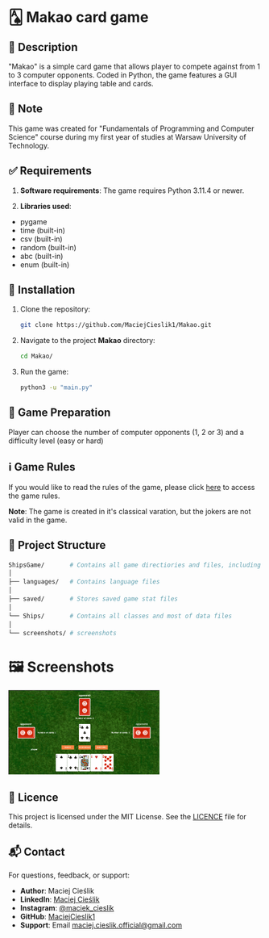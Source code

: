 # 🂡 Makao card game


## 📜 Description

"Makao" is a simple card game that allows player to compete against from 1 to 3 computer opponents. Coded in Python, the game features a GUI interface to display playing table and cards.

## 📝 Note

This game was created for "Fundamentals of Programming and Computer Science" course during my first year of studies at Warsaw University of Technology.

## ✅ Requirements

1. **Software requirements**:
The game requires Python 3.11.4 or newer.

2. **Libraries used**:
- pygame 
- time (built-in)
- csv (built-in)
- random (built-in)
- abc (built-in)
- enum (built-in)

## 💾 Installation

1. Clone the repository:
    ```sh
    git clone https://github.com/MaciejCieslik1/Makao.git
    ```
    
2. Navigate to the project **Makao** directory:
    ```sh
    cd Makao/
    ```

3. Run the game:
    ```sh
    python3 -u "main.py"
    ```

## 🎯 Game Preparation

Player can choose the number of computer opponents (1, 2 or 3) and a difficulty level (easy or hard)

## ℹ️ Game Rules

If you would like to read the rules of the game, please click [here](https://en.wikipedia.org/wiki/Macau_(card_game)) to access the game rules.

**Note**: The game is created in it's classical varation, but the jokers are not valid in the game.

## 📁 Project Structure

```bash
ShipsGame/       # Contains all game directiories and files, including main.cpp and makefile
│
├── languages/   # Contains language files 
│
├── saved/       # Stores saved game stat files
│
└── Ships/       # Contains all classes and most of data files
│
└── screenshots/ # screenshots
```

# 🖼️ Screenshots
<p align="left">
  <img src="screenshots/screenshot1.png" alt="Game frame" width="300" />
</p>

## 📜 Licence
This project is licensed under the MIT License. See the [LICENCE](https://github.com/MaciejCieslik1/ShipsGame/blob/master/LICENCE) file for details.

## 📬 Contact
For questions, feedback, or support:
- **Author**: Maciej Cieślik
- **LinkedIn**: [Maciej Cieślik](https://www.linkedin.com/in/maciej-cie%C5%9Blik-1ab60a290/)
- **Instagram**: [@maciek_cieslik](https://www.instagram.com/maciek_cieslik)
- **GitHub**: [MaciejCieslik1](https://github.com/MaciejCieslik1)
- **Support**: Email [maciej.cieslik.official@gmail.com](mailto:maciej.cieslik.official@gmail.com)









